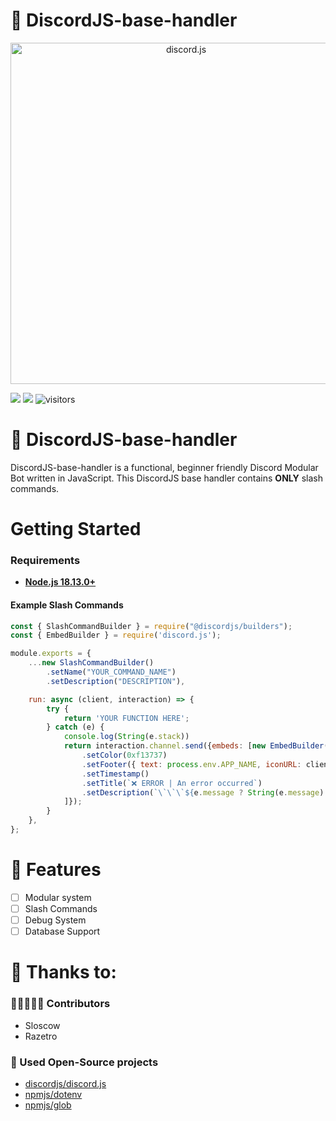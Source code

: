 # 💾 DiscordJS-base-handler

<div align="center">
    <a href="https://discord.js.org"><img src="https://discord.js.org/static/logo.svg" width="546" alt="discord.js" /></a>
</div>

![](https://img.shields.io/badge/Code-JavaScript-informational?style=flat&logo=javascript&logoColor=white&color=6aa6f8)
![](https://img.shields.io/badge/npm-v.18.13.0-informational?style=flat&logo=npm&logoColor=white&color=6aa6f8)
![visitors](https://visitor-badge.laobi.icu/badge?page_id=sloscow.discordjs-base-handler)

# 💾 DiscordJS-base-handler
DiscordJS-base-handler is a functional, beginner friendly Discord Modular Bot written in JavaScript. This DiscordJS base handler contains **ONLY** slash commands.

# Getting Started
### Requirements
* [**Node.js 18.13.0+**](https://nodejs.org/en/)

#### Example Slash Commands
```js
const { SlashCommandBuilder } = require("@discordjs/builders");
const { EmbedBuilder } = require('discord.js');

module.exports = {
    ...new SlashCommandBuilder()
        .setName("YOUR_COMMAND_NAME")
        .setDescription("DESCRIPTION"),

    run: async (client, interaction) => {
        try {
            return 'YOUR FUNCTION HERE';
        } catch (e) {
            console.log(String(e.stack))
            return interaction.channel.send({embeds: [new EmbedBuilder()
                .setColor(0xf13737)
                .setFooter({ text: process.env.APP_NAME, iconURL: client.user.avatarURL(client.user) })
                .setTimestamp()
                .setTitle(`❌ ERROR | An error occurred`)
                .setDescription(`\`\`\`${e.message ? String(e.message).substr(0, 2000) : String(e).substr(0, 2000)}\`\`\``)
            ]});
        }
    },
};
```

# 📑 Features
- [ ] Modular system
- [ ] Slash Commands
- [ ] Debug System
- [ ] Database Support

# 🙏 Thanks to:
### 🧑🏻‍🤝‍🧑🏻 Contributors
* Sloscow
* Razetro
### 🚧 Used Open-Source projects
* [discordjs/discord.js](https://github.com/discordjs/discord.js)
* [npmjs/dotenv](https://www.npmjs.com/package/dotenv)
* [npmjs/glob](https://www.npmjs.com/package/glob)
